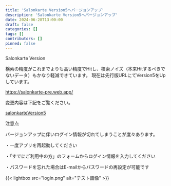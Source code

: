 ```yaml
---
title: 'Salonkarte Version5へバージョンアップ'
description: 'Salonkarte Version5へバージョンアップ'
date: 2024-06-28T13:00:00
draft: false
categories: []
tags: []
contributors: []
pinned: false
---
```


Salonkarte Version

検索の精度がこれまでよりも高い精度でHitし、検索ノイズ（本来Hitするべきでないデータ）もかなり軽減できています。
現在は先行版URLにてVersion5をUpしています。

https://salonkarte-pre.web.app/

変更内容は下記をご覧ください。

[salonkarteVersion5](salonkarteVersion5.pdf)

注意点

バージョンアップに伴いログイン情報が切れてしまうことが度々あります。

・一度アプリを再起動してください

・「すでにご利用中の方」のフォームからログイン情報を入力してください

・パスワードを忘れた場合はE-mailからパスワードの再設定が可能です

{{< lightbox src="login.png" alt="テスト画像" >}}
